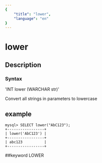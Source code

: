 ```yaml
---
{
    "title": "lower",
    "language": "en"
}
---
```


<!-- 
Licensed to the Apache Software Foundation (ASF) under one
or more contributor license agreements.  See the NOTICE file
distributed with this work for additional information
regarding copyright ownership.  The ASF licenses this file
to you under the Apache License, Version 2.0 (the
"License"); you may not use this file except in compliance
with the License.  You may obtain a copy of the License at

  http://www.apache.org/licenses/LICENSE-2.0

Unless required by applicable law or agreed to in writing,
software distributed under the License is distributed on an
"AS IS" BASIS, WITHOUT WARRANTIES OR CONDITIONS OF ANY
KIND, either express or implied.  See the License for the
specific language governing permissions and limitations
under the License.
-->

# lower
## Description
### Syntax

'INT lower (WARCHAR str)'


Convert all strings in parameters to lowercase

## example

```
mysql> SELECT lower("AbC123");
+-----------------+
| lower('AbC123') |
+-----------------+
| abc123          |
+-----------------+
```
##keyword
LOWER
